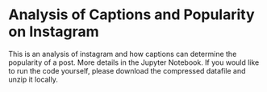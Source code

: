 # Analysis of Captions and Popularity on Instagram

This is an analysis of instagram and how captions can determine the popularity of a post. More details in the Jupyter Notebook. If you would like to run the code yourself, please download the compressed datafile and unzip it locally. 

